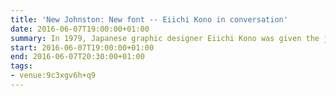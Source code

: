 ```yaml
---
title: 'New Johnston: New font -- Eiichi Kono in conversation'
date: 2016-06-07T19:00:00+01:00
summary: In 1979, Japanese graphic designer Eiichi Kono was given the job of updating the iconic Johnston font -- a typeface that had inspired him to become a designer. Join Eiichi in conversation along with journalist Simon Garfield, author of <cite>Just my type</cite>, and Professor Ewan Clayton, author of <cite>The Golden Thread</cite>, to find out more about how he went about adapting London's famous alphabet for the digital age.
start: 2016-06-07T19:00:00+01:00
end: 2016-06-07T20:30:00+01:00
tags:
- venue:9c3xgv6h+q9
---
```

